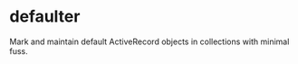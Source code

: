 defaulter
=========

Mark and maintain default ActiveRecord objects in collections with minimal fuss.